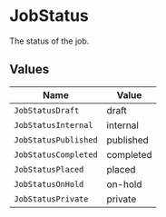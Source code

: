 # JobStatus

The status of the job.


## Values

| Name                 | Value                |
| -------------------- | -------------------- |
| `JobStatusDraft`     | draft                |
| `JobStatusInternal`  | internal             |
| `JobStatusPublished` | published            |
| `JobStatusCompleted` | completed            |
| `JobStatusPlaced`    | placed               |
| `JobStatusOnHold`    | on-hold              |
| `JobStatusPrivate`   | private              |
